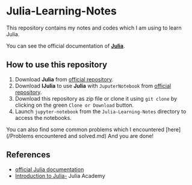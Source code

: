 # Julia-Learning-Notes
This repository contains my notes and codes which I  am using to learn Julia.

You can see the official documentation of [**Julia**](https://docs.julialang.org).
## How to use this repository
1. Download **Julia** from [official repository](https://github.com/JuliaLang/julia).
2. Download **IJulia** to use **Julia** with `JuputerNotebook` from [official repository](https://github.com/JuliaLang/IJulia.jl).
3. Download this repository as zip file or clone it using `git clone` by clicking on the green `Clone or Download` button.
4. Launch `jupyter-notebook` from the `Julia-Learning-Notes` directory to access the notebooks.

You can also find some common problems which I encountered [here](/Problems encountered and solved.md)
And you are done!

## References
* [official Julia documentation](https://docs.julialang.org/)
* [Introduction to Julia-](https://juliaacademy.com/p/intro-to-julia) Julia Academy
